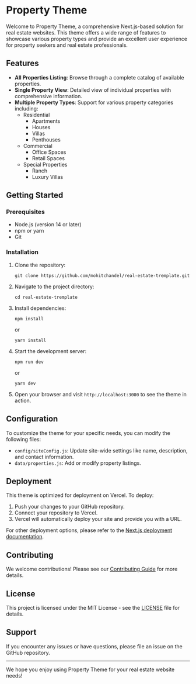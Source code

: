 # Property Theme

Welcome to Property Theme, a comprehensive Next.js-based solution for real estate websites. This theme offers a wide range of features to showcase various property types and provide an excellent user experience for property seekers and real estate professionals.

## Features

- **All Properties Listing**: Browse through a complete catalog of available properties.
- **Single Property View**: Detailed view of individual properties with comprehensive information.
- **Multiple Property Types**: Support for various property categories including:
  - Residential
    - Apartments
    - Houses
    - Villas
    - Penthouses
  - Commercial
    - Office Spaces
    - Retail Spaces
  - Special Properties
    - Ranch
    - Luxury Villas

## Getting Started

### Prerequisites

- Node.js (version 14 or later)
- npm or yarn
- Git

### Installation

1. Clone the repository:
   ```
   git clone https://github.com/mohitchandel/real-estate-tremplate.git
   ```

2. Navigate to the project directory:
   ```
   cd real-estate-tremplate
   ```

3. Install dependencies:
   ```
   npm install
   ```
   or
   ```
   yarn install
   ```

4. Start the development server:
   ```
   npm run dev
   ```
   or
   ```
   yarn dev
   ```

5. Open your browser and visit `http://localhost:3000` to see the theme in action.

## Configuration

To customize the theme for your specific needs, you can modify the following files:

- `config/siteConfig.js`: Update site-wide settings like name, description, and contact information.
- `data/properties.js`: Add or modify property listings.

## Deployment

This theme is optimized for deployment on Vercel. To deploy:

1. Push your changes to your GitHub repository.
2. Connect your repository to Vercel.
3. Vercel will automatically deploy your site and provide you with a URL.

For other deployment options, please refer to the [Next.js deployment documentation](https://nextjs.org/docs/deployment).

## Contributing

We welcome contributions! Please see our [Contributing Guide](CONTRIBUTING.md) for more details.

## License

This project is licensed under the MIT License - see the [LICENSE](LICENSE) file for details.

## Support

If you encounter any issues or have questions, please file an issue on the GitHub repository.

---

We hope you enjoy using Property Theme for your real estate website needs!

